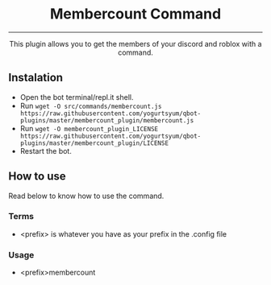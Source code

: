 <h1 align="center">Membercount Command</h1>

---

<p align="center">This plugin allows you to get the members of your discord and roblox with a command.</p>

## Instalation
* Open the bot terminal/repl.it shell.
* Run `wget -O src/commands/membercount.js https://raw.githubusercontent.com/yogurtsyum/qbot-plugins/master/membercount_plugin/membercount.js`
* Run `wget -O membercount_plugin_LICENSE https://raw.githubusercontent.com/yogurtsyum/qbot-plugins/master/membercount_plugin/LICENSE`
* Restart the bot.

## How to use
Read below to know how to use the command.

### Terms
* \<prefix> is whatever you have as your prefix in the .config file

### Usage
* \<prefix>membercount
